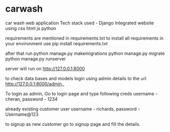 # carwash
car wash web application
Tech stack used - Django Integrated website using css html js python

requirements are mentioned in requirements.txt
to install all requirements in your environment use pip install requirements.txt

after that run
python manage.py makemigrations
python manage.py migrate
python manage.py runserver

server will run on 
http://127.0.0.1:8000

to check data bases and models login using admin details to the url http://127.0.0.1:8000/admin,,



To login as admin, Go to login page and type following creds
username - cheran,
password - 1234

already existing customer user
username - richards,
password - Username@123

to signup as new customer go to signup page and fill the details.
